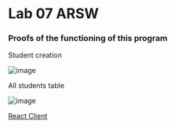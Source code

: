# Lab 07 ARSW

### Proofs of the functioning of this program

Student creation

![image](https://github.com/Parralol/Lab07ARSW/assets/110953563/16780a87-bfcc-4585-a896-f9b01174c1a7)

All students table

![image](https://github.com/Parralol/Lab07ARSW/assets/110953563/d3428138-f71a-4f19-b27e-f3a55495ad51)


[React Client](https://github.com/Parralol/Lab07Client)

